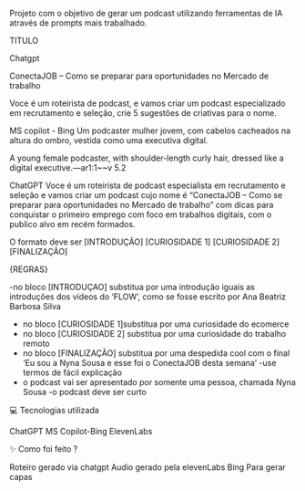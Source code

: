 Projeto com o objetivo de gerar um podcast utilizando ferramentas de IA através de prompts mais trabalhado.

TITULO
 
 
Chatgpt
 
ConectaJOB – Como se preparar para oportunidades no Mercado de trabalho
 
Voce é um roteirista de podcast, e vamos criar um podcast  especializado em recrutamento e seleção, crie 5 sugestões de  criativas para o nome.
 
MS copilot - Bing
Um podcaster mulher jovem, com cabelos cacheados na altura do ombro, vestida como uma executiva digital.
 
A young female podcaster, with shoulder-length curly hair, dressed like a digital executive.—ar1:1~~v 5.2
 
ChatGPT
Voce é um roteirista de podcast especialista em recrutamento e seleção e vamos criar um podcast cujo nome é “ConectaJOB – Como se preparar para oportunidades no Mercado de trabalho” com dicas para conquistar o primeiro emprego com foco em trabalhos digitais, com o publico alvo em recém formados.
 
O formato deve ser
[INTRODUÇÃO]
[CURIOSIDADE 1]
[CURIOSIDADE 2]
[FINALIZAÇÃO]
 
{REGRAS}
 
-no bloco [INTRODUÇAO] substitua por uma introdução iguais as introduções dos vídeos do ‘FLOW’, como se fosse escrito por Ana Beatriz Barbosa Silva
- no bloco [CURIOSIDADE 1]substitua por uma curiosidade do ecomerce
- no bloco [CURIOSIDADE 2] substitua por uma curiosidade do trabalho remoto
- no bloco [FINALIZAÇÃO] substitua por uma despedida cool com o final  ‘Eu sou a Nyna Sousa e esse foi o ConectaJOB desta semana’
-use termos de fácil explicação
- o podcast vai ser apresentado por somente uma pessoa, chamada Nyna Sousa
-o podcast deve ser curto

💻 Tecnologias utilizada

ChatGPT
MS Copilot-Bing
ElevenLabs

✨ Como foi feito ?

Roteiro gerado via chatgpt
Audio gerado pela elevenLabs
Bing Para gerar capas
